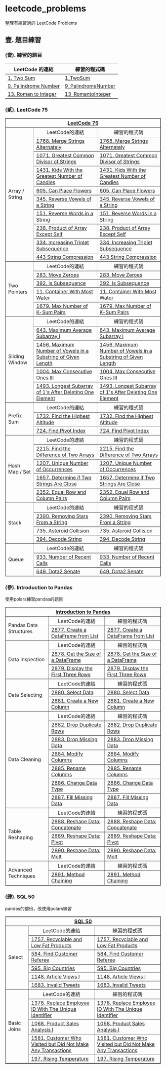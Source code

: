 # leetcode_problems

整理有練習過的 LeetCode Problems

## 壹. 題目練習

### (壹). 練習的題目

| LeetCode 的連結                                                                      | 練習的程式碼                                     |
| ------------------------------------------------------------------------------------ | ------------------------------------------------ |
| [1. Two Sum](https://leetcode.com/problems/two-sum/description/)                     | [1_TwoSum](1_TwoSum/main.py)                     |
| [9. Palindrome Number](https://leetcode.com/problems/palindrome-number/description/) | [9_PalindromeNumber](9_PalindromeNumber/main.py) |
| [13. Roman to Integer](https://leetcode.com/problems/roman-to-integer/description/)  | [13_RomantoInteger](13_RomantoInteger/main.py)   |

### (貳). LeetCode 75

<table border="1">
  <tr>
    <th colspan="3" align="center" valign="center">
      <a href="https://leetcode.com/studyplan/leetcode-75/">LeetCode 75 </a>
    </th>
  </tr>
  <tr>
    <td rowspan="10">Array / String</td>
    <td align="center" valign="center">LeetCode的連結</td>
    <td align="center" valign="center">練習的程式碼</td>
  </tr>
  <tr>
    <td>
      <a
        href="https://leetcode.com/problems/merge-strings-alternately/description/"
        >1768. Merge Strings Alternately</a
      >
    </td>
    <td>
      <a href="Study Plan/LeetCode 75/1768. Merge Strings Alternately/main.py"
        >1768. Merge Strings Alternately</a
      >
    </td>
  </tr>
  <tr>
    <td>
      <a
        href="https://leetcode.com/problems/greatest-common-divisor-of-strings/description/"
        >1071. Greatest Common Divisor of Strings</a
      >
    </td>
    <td>
      <a
        href="Study Plan/LeetCode 75/1071. Greatest Common Divisor of Strings/main.py"
        >1071. Greatest Common Divisor of Strings</a
      >
    </td>
  </tr>
  <tr>
    <td>
      <a
        href="https://leetcode.com/problems/kids-with-the-greatest-number-of-candies/description/"
        >1431. Kids With the Greatest Number of Candies</a
      >
    </td>
    <td>
      <a
        href="Study Plan/LeetCode 75/1431. Kids With the Greatest Number of Candies/main.py"
        >1431. Kids With the Greatest Number of Candies</a
      >
    </td>
  </tr>
  <tr>
    <td>
      <a href="https://leetcode.com/problems/can-place-flowers/description/"
        >605. Can Place Flowers</a
      >
    </td>
    <td>
      <a href="Study Plan/LeetCode 75/605. Can Place Flowers/main.py"
        >605. Can Place Flowers</a
      >
    </td>
  </tr>
  <tr>
    <td>
      <a
        href="https://leetcode.com/problems/reverse-vowels-of-a-string/description/"
        >345. Reverse Vowels of a String</a
      >
    </td>
    <td>
      <a href="Study Plan/LeetCode 75/345. Reverse Vowels of a String/main.py"
        >345. Reverse Vowels of a String</a
      >
    </td>
  </tr>
  <tr>
    <td>
      <a
        href="https://leetcode.com/problems/reverse-words-in-a-string/description/"
        >151. Reverse Words in a String</a
      >
    </td>
    <td>
      <a href="Study Plan/LeetCode 75/151. Reverse Words in a String/main.py"
        >151. Reverse Words in a String</a
      >
    </td>
  </tr>
  <tr>
    <td>
      <a href="https://leetcode.com/problems/product-of-array-except-self/"
        >238. Product of Array Except Self</a
      >
    </td>
    <td>
      <a href="Study Plan/LeetCode 75/238. Product of Array Except Self/main.py"
        >238. Product of Array Except Self</a
      >
    </td>
  </tr>
  <tr>
    <td>
      <a
        href="https://leetcode.com/problems/increasing-triplet-subsequence/description/"
        >334. Increasing Triplet Subsequence</a
      >
    </td>
    <td>
      <a
        href="Study Plan/LeetCode 75/334. Increasing Triplet Subsequence/main.py"
        >334. Increasing Triplet Subsequence</a
      >
    </td>
  </tr>
  <tr>
    <td>
      <a href="https://leetcode.com/problems/string-compression/description/"
        >443 String Compression</a
      >
    </td>
    <td>
      <a href="Study Plan/LeetCode 75/443 String Compression/main.py"
        >443 String Compression</a
      >
    </td>
  </tr>
  <tr>
    <td rowspan="5">Two Pointers</td>
    <td align="center" valign="center">LeetCode的連結</td>
    <td align="center" valign="center">練習的程式碼</td>
  </tr>
  <tr>
    <td>
      <a href="https://leetcode.com/problems/move-zeroes/description/"
        >283. Move Zeroes</a
      >
    </td>
    <td>
      <a href="Study Plan/LeetCode 75/283. Move Zeroes/main.py"
        >283. Move Zeroes</a
      >
    </td>
  </tr>
  <tr>
    <td>
      <a href="https://leetcode.com/problems/is-subsequence/"
        >392. Is Subsequence</a
      >
    </td>
    <td>
      <a href="Study Plan/LeetCode 75/392. Is Subsequence/main.py"
        >392. Is Subsequence</a
      >
    </td>
  </tr>
  <tr>
    <td>
      <a href="https://leetcode.com/problems/container-with-most-water/"
        >11. Container With Most Water</a
      >
    </td>
    <td>
      <a href="Study Plan/LeetCode 75/11. Container With Most Water/main.py"
        >11. Container With Most Water</a
      >
    </td>
  </tr>
  <tr>
    <td>
      <a
        href="https://leetcode.com/problems/max-number-of-k-sum-pairs/description/"
        >1679. Max Number of K-Sum Pairs</a
      >
    </td>
    <td>
      <a href="Study Plan/LeetCode 75/1679. Max Number of K-Sum Pairs/main.py"
        >1679. Max Number of K-Sum Pairs</a
      >
    </td>
  </tr>
  <tr>
    <td rowspan="5">Sliding Window</td>
    <td align="center" valign="center">LeetCode的連結</td>
    <td align="center" valign="center">練習的程式碼</td>
  </tr>
  <tr>
    <td>
      <a
        href="https://leetcode.com/problems/maximum-average-subarray-i/description/"
        >643. Maximum Average Subarray I</a
      >
    </td>
    <td>
      <a href="Study Plan/LeetCode 75/643. Maximum Average Subarray I/main.py"
        >643. Maximum Average Subarray I</a
      >
    </td>
  </tr>
  <tr>
    <td>
      <a
        href="https://leetcode.com/problems/maximum-number-of-vowels-in-a-substring-of-given-length/"
        >1456. Maximum Number of Vowels in a Substring of Given Length</a
      >
    </td>
    <td>
      <a
        href="Study Plan/LeetCode 75/1456. Maximum Number of Vowels in a Substring of Given Length/main.py"
        >1456. Maximum Number of Vowels in a Substring of Given Length</a
      >
    </td>
  </tr>
  <tr>
    <td>
      <a
        href="https://leetcode.com/problems/max-consecutive-ones-iii/description/"
        >1004. Max Consecutive Ones III</a
      >
    </td>
    <td>
      <a href="Study Plan/LeetCode 75/1004. Max Consecutive Ones III/main.py"
        >1004. Max Consecutive Ones III</a
      >
    </td>
  </tr>
  <tr>
    <td>
      <a
        href="https://leetcode.com/problems/longest-subarray-of-1s-after-deleting-one-element/description/"
        >1493. Longest Subarray of 1's After Deleting One Element</a
      >
    </td>
    <td>
      <a
        href="Study Plan/LeetCode 75/1493. Longest Subarray of 1's After Deleting One Element/main.py"
        >1493. Longest Subarray of 1's After Deleting One Element</a
      >
    </td>
  </tr>
  <tr>
    <td rowspan="3">Prefix Sum</td>
    <td align="center" valign="center">LeetCode的連結</td>
    <td align="center" valign="center">練習的程式碼</td>
  </tr>
  <tr>
    <td>
      <a
        href="https://leetcode.com/problems/find-the-highest-altitude/description/"
        >1732. Find the Highest Altitude</a
      >
    </td>
    <td>
      <a href="Study Plan/LeetCode 75/1732. Find the Highest Altitude/main.py"
        >1732. Find the Highest Altitude</a
      >
    </td>
  </tr>
  <tr>
    <td>
      <a href="https://leetcode.com/problems/find-pivot-index/description/"
        >724. Find Pivot Index</a
      >
    </td>
    <td>
      <a href="Study Plan/LeetCode 75/724. Find Pivot Index/main.py"
        >724. Find Pivot Index</a
      >
    </td>
  </tr>
  <tr>
    <td rowspan="5">Hash Map / Set</td>
    <td align="center" valign="center">LeetCode的連結</td>
    <td align="center" valign="center">練習的程式碼</td>
  </tr>
  <tr>
    <td>
      <a
        href="https://leetcode.com/problems/find-the-difference-of-two-arrays/description/"
        >2215. Find the Difference of Two Arrays</a
      >
    </td>
    <td>
      <a
        href="Study Plan/LeetCode 75/2215. Find the Difference of Two Arrays/main.py"
        >2215. Find the Difference of Two Arrays</a
      >
    </td>
  </tr>
  <tr>
    <td>
      <a
        href="https://leetcode.com/problems/unique-number-of-occurrences/description/"
        >1207. Unique Number of Occurrences</a
      >
    </td>
    <td>
      <a
        href="Study Plan/LeetCode 75/1207. Unique Number of Occurrences/main.py"
        >1207. Unique Number of Occurrences</a
      >
    </td>
  </tr>
  <tr>
    <td>
      <a
        href="https://leetcode.com/problems/determine-if-two-strings-are-close/description/"
        >1657. Determine if Two Strings Are Close</a
      >
    </td>
    <td>
      <a
        href="Study Plan/LeetCode 75/1657. Determine if Two Strings Are Close/main.py"
        >1657. Determine if Two Strings Are Close</a
      >
    </td>
  </tr>
  <tr>
    <td>
      <a
        href="https://leetcode.com/problems/equal-row-and-column-pairs/description/"
        >2352. Equal Row and Column Pairs</a
      >
    </td>
    <td>
      <a href="Study Plan/LeetCode 75/2352. Equal Row and Column Pairs/main.py"
        >2352. Equal Row and Column Pairs</a
      >
    </td>
  </tr>
  <tr>
    <td rowspan="4">Stack</td>
    <td align="center" valign="center">LeetCode的連結</td>
    <td align="center" valign="center">練習的程式碼</td>
  </tr>
  <tr>
    <td>
      <a
        href="https://leetcode.com/problems/removing-stars-from-a-string/description/"
        >2390. Removing Stars From a String</a
      >
    </td>
    <td>
      <a
        href="Study Plan/LeetCode 75/2390. Removing Stars From a String/main.py"
        >2390. Removing Stars From a String</a
      >
    </td>
  </tr>
  <tr>
    <td>
      <a href="https://leetcode.com/problems/asteroid-collision/description/"
        >735. Asteroid Collision</a
      >
    </td>
    <td>
      <a href="Study Plan/LeetCode 75/735. Asteroid Collision/main.py"
        >735. Asteroid Collision</a
      >
    </td>
  </tr>
  <tr>
    <td>
      <a href="https://leetcode.com/problems/decode-string/description/"
        >394. Decode String</a
      >
    </td>
    <td>
      <a href="Study Plan/LeetCode 75/394. Decode String/main.py"
        >394. Decode String</a
      >
    </td>
  </tr>
  <tr>
    <td rowspan="3">Queue</td>
    <td align="center" valign="center">LeetCode的連結</td>
    <td align="center" valign="center">練習的程式碼</td>
  </tr>
  <tr>
    <td>
      <a
        href="https://leetcode.com/problems/number-of-recent-calls/description/"
        >933. Number of Recent Calls</a
      >
    </td>
    <td>
      <a href="Study Plan/LeetCode 75/933. Number of Recent Calls/main.py"
        >933. Number of Recent Calls</a
      >
    </td>
  </tr>
  <tr>
    <td>
      <a href="https://leetcode.com/problems/dota2-senate/description/"
        >649. Dota2 Senate</a
      >
    </td>
    <td>
      <a href="Study Plan/LeetCode 75/649. Dota2 Senate/main.py"
        >649. Dota2 Senate</a
      >
    </td>
  </tr>
</table>

### (參). Introduction to Pandas
使用polars練習pandas的題目
<table border="1">
  <tr>
    <th colspan="3" align="center" valign="center">
      <a href="https://leetcode.com/studyplan/introduction-to-pandas/"
        >Introduction to Pandas</a
      >
    </th>
  </tr>
  <tr>
    <td rowspan="2">Pandas Data Structures</td>
    <td align="center" valign="center">LeetCode的連結</td>
    <td align="center" valign="center">練習的程式碼</td>
  </tr>
  <tr>
    <td>
      <a
        href="https://leetcode.com/problems/create-a-dataframe-from-list/description/"
        >2877. Create a DataFrame from List</a
      >
    </td>
    <td>
      <a
        href="Study Plan\Introduction to Pandas\2877. Create a DataFrame from List\main.py"
        >2877. Create a DataFrame from List</a
      >
    </td>
  </tr>
  <tr>
    <td rowspan="3">Data Inspection</td>
    <td align="center" valign="center">LeetCode的連結</td>
    <td align="center" valign="center">練習的程式碼</td>
  </tr>
  <tr>
    <td>
      <a
        href="https://leetcode.com/problems/get-the-size-of-a-dataframe/description/"
        >2878. Get the Size of a DataFrame</a
      >
    </td>
    <td>
      <a
        href="Study Plan\Introduction to Pandas\2878. Get the Size of a DataFrame\main.py"
        >2878. Get the Size of a DataFrame</a
      >
    </td>
  </tr>
  <tr>
    <td>
      <a
        href="https://leetcode.com/problems/display-the-first-three-rows/description/"
        >2879. Display the First Three Rows</a
      >
    </td>
    <td>
      <a
        href="Study Plan\Introduction to Pandas\2879. Display the First Three Rows\main.py"
        >2879. Display the First Three Rows</a
      >
    </td>
  </tr>
  <tr>
    <td rowspan="3">Data Selecting</td>
    <td align="center" valign="center">LeetCode的連結</td>
    <td align="center" valign="center">練習的程式碼</td>
  </tr>
  <tr>
    <td>
      <a href="https://leetcode.com/problems/select-data/description/"
        >2880. Select Data</a
      >
    </td>
    <td>
      <a href="Study Plan\Introduction to Pandas\2880. Select Data\main.py"
        >2880. Select Data</a
      >
    </td>
  </tr>
  <tr>
    <td>
      <a href="https://leetcode.com/problems/create-a-new-column/description/"
        >2881. Create a New Column</a
      >
    </td>
    <td>
      <a
        href="Study Plan\Introduction to Pandas\2881. Create a New Column\main.py"
        >2881. Create a New Column</a
      >
    </td>
  </tr>
  <tr>
    <td rowspan="7">Data Cleaning</td>
    <td align="center" valign="center">LeetCode的連結</td>
    <td align="center" valign="center">練習的程式碼</td>
  </tr>
  <tr>
    <td>
      <a href="https://leetcode.com/problems/drop-duplicate-rows/description/"
        >2882. Drop Duplicate Rows</a
      >
    </td>
    <td>
      <a
        href="Study Plan\Introduction to Pandas\2882. Drop Duplicate Rows\main.py"
        >2882. Drop Duplicate Rows</a
      >
    </td>
  </tr>
  <tr>
    <td>
      <a href="https://leetcode.com/problems/drop-missing-data/description/"
        >2883. Drop Missing Data</a
      >
    </td>
    <td>
      <a
        href="Study Plan\Introduction to Pandas\2883. Drop Missing Data\main.py"
        >2883. Drop Missing Data</a
      >
    </td>
  </tr>
  <tr>
    <td>
      <a href="https://leetcode.com/problems/modify-columns/description/"
        >2884. Modify Columns</a
      >
    </td>
    <td>
      <a href="Study Plan\Introduction to Pandas\2884. Modify Columns\main.py"
        >2884. Modify Columns</a
      >
    </td>
  </tr>
  <tr>
    <td>
      <a href="https://leetcode.com/problems/rename-columns/description/"
        >2885. Rename Columns</a
      >
    </td>
    <td>
      <a href="Study Plan\Introduction to Pandas\2885. Rename Columns\main.py"
        >2885. Rename Columns</a
      >
    </td>
  </tr>
  <tr>
    <td>
      <a href="https://leetcode.com/problems/change-data-type/description/"
        >2886. Change Data Type</a
      >
    </td>
    <td>
      <a href="Study Plan\Introduction to Pandas\2886. Change Data Type\main.py"
        >2886. Change Data Type</a
      >
    </td>
  </tr>
  <tr>
    <td>
      <a href="https://leetcode.com/problems/fill-missing-data/description/"
        >2887. Fill Missing Data</a
      >
    </td>
    <td>
      <a
        href="Study Plan\Introduction to Pandas\2887. Fill Missing Data\main.py"
        >2887. Fill Missing Data</a
      >
    </td>
  </tr>
  <tr>
    <td rowspan="4">Table Reshaping</td>
    <td align="center" valign="center">LeetCode的連結</td>
    <td align="center" valign="center">練習的程式碼</td>
  </tr>
  <tr>
    <td>
      <a
        href="https://leetcode.com/problems/reshape-data-concatenate/description/"
        >2888. Reshape Data: Concatenate</a
      >
    </td>
    <td>
      <a
        href="Study Plan\Introduction to Pandas\2888. Reshape Data Concatenate\main.py"
        >2888. Reshape Data: Concatenate</a
      >
    </td>
  </tr>
  <tr>
    <td>
      <a href="https://leetcode.com/problems/reshape-data-pivot/description/"
        >2889. Reshape Data: Pivot</a
      >
    </td>
    <td>
      <a
        href="Study Plan\Introduction to Pandas\2890. Reshape Data Melt\main.py"
        >2889. Reshape Data: Pivot</a
      >
    </td>
  </tr>
  <tr>
    <td>
      <a href="https://leetcode.com/problems/reshape-data-melt/description/"
        >2890. Reshape Data: Melt</a
      >
    </td>
    <td>
      <a
        href="Study Plan\Introduction to Pandas\2890. Reshape Data Melt\main.py"
        >2890. Reshape Data: Melt</a
      >
    </td>
  </tr>
  <tr>
    <td rowspan="2">Advanced Techniques</td>
    <td align="center" valign="center">LeetCode的連結</td>
    <td align="center" valign="center">練習的程式碼</td>
  </tr>
  <tr>
    <td>
      <a href="https://leetcode.com/problems/method-chaining/description/"
        >2891. Method Chaining</a
      >
    </td>
    <td>
      <a href="Study Plan\Introduction to Pandas\2891. Method Chaining\main.py"
        >2891. Method Chaining</a
      >
    </td>
  </tr>
</table>

### (肆). SQL 50
pandas的部份，改使用polars練習

<table border="1">
  <tr>
    <th colspan="3" align="center" valign="center">
      <a href="https://leetcode.com/studyplan/top-sql-50/">SQL 50</a>
    </th>
  </tr>
  <tr>
    <td rowspan="6">Select</td>
    <td align="center" valign="center">LeetCode的連結</td>
    <td align="center" valign="center">練習的程式碼</td>
  </tr>
  <tr>
    <td>
      <a
        href="https://leetcode.com/problems/recyclable-and-low-fat-products/description/"
        >1757. Recyclable and Low Fat Products</a
      >
    </td>
    <td>
      <a href="Study Plan\SQL 50\1757. Recyclable and Low Fat Products\"
        >1757. Recyclable and Low Fat Products</a
      >
    </td>
  </tr>
  <tr>
    <td>
      <a href="https://leetcode.com/problems/find-customer-referee/description/"
        >584. Find Customer Referee</a
      >
    </td>
    <td>
      <a href="Study Plan\SQL 50\584. Find Customer Referee\"
        >584. Find Customer Referee</a
      >
    </td>
  </tr>
  <tr>
    <td>
      <a href="https://leetcode.com/problems/big-countries/description/"
        >595. Big Countries</a
      >
    </td>
    <td>
      <a href="Study Plan\SQL 50\595. Big Countries\">595. Big Countries</a>
    </td>
  </tr>
  <tr>
    <td>
      <a href="https://leetcode.com/problems/article-views-i/description/"
        >1148. Article Views I</a
      >
    </td>
    <td>
      <a href="Study Plan\SQL 50\1148. Article Views I\"
        >1148. Article Views I</a
      >
    </td>
  </tr>
  <tr>
    <td>
      <a href="https://leetcode.com/problems/invalid-tweets/description/"
        >1683. Invalid Tweets</a
      >
    </td>
    <td>
      <a href="Study Plan\SQL 50\1683. Invalid Tweets\">1683. Invalid Tweets</a>
    </td>
  </tr>
  <tr>
    <td rowspan="10">Basic Joins</td>
    <td align="center" valign="center">LeetCode的連結</td>
    <td align="center" valign="center">練習的程式碼</td>
  </tr>
  <tr>
    <td>
      <a
        href="https://leetcode.com/problems/replace-employee-id-with-the-unique-identifier/description/"
        >1378. Replace Employee ID With The Unique Identifier</a
      >
    </td>
    <td>
      <a
        href="Study Plan\SQL 50\1378. Replace Employee ID With The Unique Identifier\"
        >1378. Replace Employee ID With The Unique Identifier</a
      >
    </td>
  </tr>
  <tr>
    <td>
      <a
        href="https://leetcode.com/problems/product-sales-analysis-i/description/"
        >1068. Product Sales Analysis I</a
      >
    </td>
    <td>
      <a href="Study Plan\SQL 50\1068. Product Sales Analysis I\"
        >1068. Product Sales Analysis I</a
      >
    </td>
  </tr>
  <tr>
    <td>
      <a
        href="https://leetcode.com/problems/customer-who-visited-but-did-not-make-any-transactions/description/"
        >1581. Customer Who Visited but Did Not Make Any Transactions</a
      >
    </td>
    <td>
      <a
        href="Study Plan\SQL 50\1581. Customer Who Visited but Did Not Make Any Transactions\"
        >1581. Customer Who Visited but Did Not Make Any Transactions</a
      >
    </td>
  </tr>
  <tr>
    <td>
      <a href="https://leetcode.com/problems/rising-temperature/description/"
        >197. Rising Temperature</a
      >
    </td>
    <td>
      <a href="Study Plan\SQL 50\197. Rising Temperature\"
        >197. Rising Temperature</a
      >
    </td>
  </tr>
</table>
